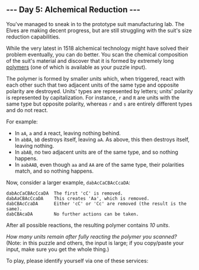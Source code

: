 <article class="day-desc"><h2>--- Day 5: Alchemical Reduction ---</h2><p>You've managed to sneak in to the prototype suit manufacturing lab.  The Elves are making decent progress, but are still struggling with the suit's size reduction capabilities.</p>
<p>While the very latest in 1518 alchemical technology might have solved their problem eventually, you can do better.  You scan the chemical composition of the suit's material and discover that it is formed by extremely long <a href="https://en.wikipedia.org/wiki/Polymer">polymers</a> (one of which is <span title="I've always wanted a polymer!">available</span> as your puzzle input).</p>
<p>The polymer is formed by smaller <em>units</em> which, when triggered, react with each other such that two adjacent units of the same type and opposite polarity are destroyed. Units' types are represented by letters; units' polarity is represented by capitalization.  For instance, <code>r</code> and <code>R</code> are units with the same type but opposite polarity, whereas <code>r</code> and <code>s</code> are entirely different types and do not react.</p>
<p>For example:</p>
<ul>
<li>In <code>aA</code>, <code>a</code> and <code>A</code> react, leaving nothing behind.</li>
<li>In <code>abBA</code>, <code>bB</code> destroys itself, leaving <code>aA</code>.  As above, this then destroys itself, leaving nothing.</li>
<li>In <code>abAB</code>, no two adjacent units are of the same type, and so nothing happens.</li>
<li>In <code>aabAAB</code>, even though <code>aa</code> and <code>AA</code> are of the same type, their polarities match, and so nothing happens.</li>
</ul>
<p>Now, consider a larger example, <code>dabAcCaCBAcCcaDA</code>:</p>
<pre><code>dabA<em>cC</em>aCBAcCcaDA  The first 'cC' is removed.
dab<em>Aa</em>CBAcCcaDA    This creates 'Aa', which is removed.
dabCBA<em>cCc</em>aDA      Either 'cC' or 'Cc' are removed (the result is the same).
dabCBAcaDA        No further actions can be taken.
</code></pre>
<p>After all possible reactions, the resulting polymer contains <em>10 units</em>.</p>
<p><em>How many units remain after fully reacting the polymer you scanned?</em> <span class="quiet">(Note: in this puzzle and others, the input is large; if you copy/paste your input, make sure you get the whole thing.)</span></p>
</article>
<p>To play, please identify yourself via one of these services:</p>
